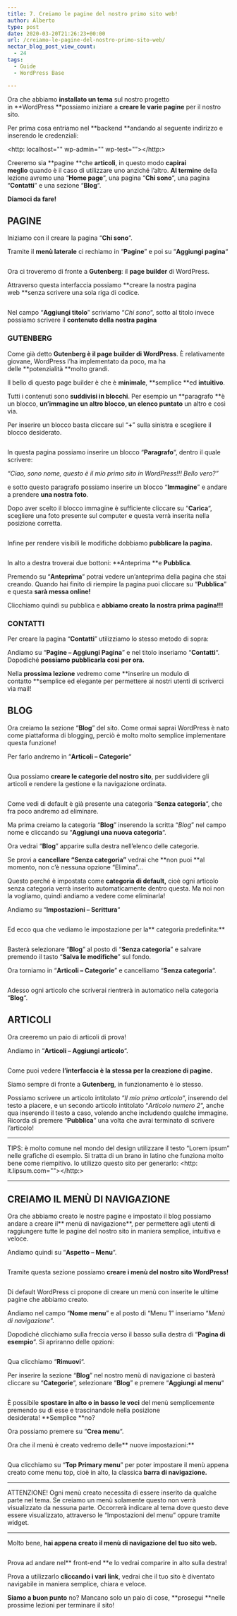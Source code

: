 ```yaml
---
title: 7. Creiamo le pagine del nostro primo sito web!
author: Alberto
type: post
date: 2020-03-20T21:26:23+00:00
url: /creiamo-le-pagine-del-nostro-primo-sito-web/
nectar_blog_post_view_count:
  - 24
tags:
  - Guide
  - WordPress Base

---
```

Ora che abbiamo **installato un tema** sul nostro progetto in **WordPress **possiamo iniziare a **creare le varie pagine** per il nostro sito.

Per prima cosa entriamo nel **backend **andando al seguente indirizzo e inserendo le credenziali:

<http: localhost="" wp-admin="" wp-test=""></http:>

Creeremo sia **pagine **che **articoli**, in questo modo **capirai meglio** quando è il caso di utilizzare uno anziché l’altro. **Al termin**e della lezione avremo una “**Home page**“, una pagina “**Chi sono**“, una pagina “**Contatti**” e una sezione “**Blog**“.

**Diamoci da fare!**

## PAGINE

Iniziamo con il creare la pagina “**Chi sono**“.

Tramite il **menù laterale** ci rechiamo in “**Pagine**” e poi su “**Aggiungi pagina**“<figure class="wp-block-image size-full">
<img alt="" class="wp-image-248" decoding="async" src="/img/uploads/2022/03/image-53.png"/> </figure>

Ora ci troveremo di fronte a **Gutenberg**: il **page builder** di WordPress.

Attraverso questa interfaccia possiamo **creare la nostra pagina web **senza scrivere una sola riga di codice.<figure class="wp-block-image size-full">
<img alt="" class="wp-image-249" decoding="async" src="/img/uploads/2022/03/image-54-1024x507-1.png"/> </figure>

Nel campo “**Aggiungi titolo**” scriviamo “_Chi sono_“, sotto al titolo invece possiamo scrivere il **contenuto della nostra pagina**

### GUTENBERG

Come già detto **Gutenberg è il page builder di WordPress**. È relativamente giovane, WordPress l’ha implementato da poco, ma ha delle **potenzialità **molto grandi.

Il bello di questo page builder è che è **minimale**, **semplice **ed **intuitivo**.

Tutti i contenuti sono **suddivisi in blocchi**. Per esempio un **paragrafo **è un blocco, **un’immagine **un altro blocco, un** elenco puntato** un altro e così via.

Per inserire un blocco basta cliccare sul “**+**” sulla sinistra e scegliere il blocco desiderato.<figure class="wp-block-image size-full">
<img alt="" class="wp-image-250" decoding="async" src="/img/uploads/2022/03/image-55.png"/> </figure>

In questa pagina possiamo inserire un blocco “**Paragrafo**“, dentro il quale scrivere:

_“Ciao, sono nome, questo è il mio primo sito in WordPress!!! Bello vero?”_

e sotto questo paragrafo possiamo inserire un blocco “**Immagine**” e andare a prendere **una nostra foto**.

Dopo aver scelto il blocco immagine è sufficiente cliccare su “**Carica**“, scegliere una foto presente sul computer e questa verrà inserita nella posizione corretta.<figure class="wp-block-image size-full">
<img alt="" class="wp-image-251" decoding="async" src="/img/uploads/2022/03/image-56.png"/> </figure>

Infine per rendere visibili le modifiche dobbiamo **pubblicare la pagina.**<figure class="wp-block-image size-full">
<img alt="" class="wp-image-254" decoding="async" src="/img/uploads/2022/03/image-58.png"/> </figure>

In alto a destra troverai due bottoni: **Anteprima **e **Pubblica**.

Premendo su “**Anteprima**” potrai vedere un’anteprima della pagina che stai creando. Quando hai finito di riempire la pagina puoi cliccare su “**Pubblica**” e questa **sarà messa online!**

Clicchiamo quindi su pubblica e **abbiamo creato la nostra prima pagina!!!**

### CONTATTI

Per creare la pagina “**Contatti**” utilizziamo lo stesso metodo di sopra:

Andiamo su “**Pagine – Aggiungi Pagina**” e nel titolo inseriamo “**Contatti**“. Dopodiché **possiamo pubblicarla così per ora.**

Nella **prossima lezione** vedremo come **inserire un modulo di contatto **semplice ed elegante per permettere ai nostri utenti di scriverci via mail!

## BLOG

Ora creiamo la sezione “**Blog**” del sito. Come ormai saprai WordPress è nato come piattaforma di blogging, perciò è molto molto semplice implementare questa funzione!

Per farlo andremo in “**Articoli – Categorie**“<figure class="wp-block-image size-full">
<img alt="" class="wp-image-256" decoding="async" src="/img/uploads/2022/03/image-63.png"/> </figure>

Qua possiamo **creare le categorie del nostro sito**, per suddividere gli articoli e rendere la gestione e la navigazione ordinata.<figure class="wp-block-image size-full">
<img alt="" class="wp-image-257" decoding="async" src="/img/uploads/2022/03/image-64-1024x515-1.png"/> </figure>

Come vedi di default è già presente una categoria “**Senza categoria**“, che fra poco andremo ad eliminare.

Ma prima creiamo la categoria “**Blog**” inserendo la scritta “_Blog_” nel campo nome e cliccando su “**Aggiungi una nuova categoria**“.

Ora vedrai “**Blog**” apparire sulla destra nell’elenco delle categorie.

Se provi a **cancellare “Senza categoria”** vedrai che **non puoi **al momento, non c’è nessuna opzione “Elimina”…

Questo perché è impostata come **categoria di default,** cioè ogni articolo senza categoria verrà inserito automaticamente dentro questa. Ma noi non la vogliamo, quindi andiamo a vedere come eliminarla!

Andiamo su “**Impostazioni – Scrittura**“<figure class="wp-block-image size-full">
<img alt="" class="wp-image-258" decoding="async" src="/img/uploads/2022/03/image-65.png"/> </figure>

Ed ecco qua che vediamo le impostazione per la** categoria predefinita:**<figure class="wp-block-image size-full">
<img alt="" class="wp-image-259" decoding="async" src="/img/uploads/2022/03/image-66.png"/> </figure>

Basterà selezionare “**Blog**” al posto di “**Senza categoria**” e salvare premendo il tasto “**Salva le modifiche**” sul fondo.

Ora torniamo in “**Articoli – Categorie**” e cancelliamo “**Senza categoria**“.<figure class="wp-block-image size-full">
<img alt="" class="wp-image-260" decoding="async" src="/img/uploads/2022/03/image-67.png"/> </figure>

Adesso ogni articolo che scriverai rientrerà in automatico nella categoria “**Blog**“.

## ARTICOLI

Ora creeremo un paio di articoli di prova!

Andiamo in “**Articoli – Aggiungi articolo**“.<figure class="wp-block-image size-full">
<img alt="" class="wp-image-261" decoding="async" src="/img/uploads/2022/03/image-68.png"/> </figure>

Come puoi vedere **l’interfaccia è la stessa per la creazione di pagine.**

Siamo sempre di fronte a **Gutenberg**, in funzionamento è lo stesso.

Possiamo scrivere un articolo intitolato “_Il mio primo articolo_“, inserendo del testo a piacere, e un secondo articolo intitolato “_Articolo numero 2_“, anche qua inserendo il testo a caso, volendo anche includendo qualche immagine. Ricorda di premere “**Pubblica**” una volta che avrai terminato di scrivere l’articolo!

<hr class="wp-block-separator"/>

TIPS: è molto comune nel mondo del design utilizzare il testo “Lorem ipsum” nelle grafiche di esempio. Si tratta di un brano in latino che funziona molto bene come riempitivo. Io utilizzo questo sito per generarlo: <http: it.lipsum.com=""></http:>
<hr class="wp-block-separator"/>

## CREIAMO IL MENÙ DI NAVIGAZIONE

Ora che abbiamo creato le nostre pagine e impostato il blog possiamo andare a creare il** menù di navigazione**, per permettere agli utenti di raggiungere tutte le pagine del nostro sito in maniera semplice, intuitiva e veloce.

Andiamo quindi su “**Aspetto – Menu**“.<figure class="wp-block-image size-full">
<img alt="" class="wp-image-262" decoding="async" src="/img/uploads/2022/03/image-59-1.png"/> </figure>

Tramite questa sezione possiamo **creare i menù del nostro sito WordPress!**<figure class="wp-block-image size-full">
<img alt="" class="wp-image-263" decoding="async" src="/img/uploads/2022/03/image-60-1024x514-1.png"/> </figure>

Di default WordPress ci propone di creare un menù con inserite le ultime pagine che abbiamo creato.

Andiamo nel campo “**Nome menu**” e al posto di “Menu 1” inseriamo “_Menù di navigazione_“.

Dopodiché clicchiamo sulla freccia verso il basso sulla destra di “**Pagina di esempio**“. Si apriranno delle opzioni:<figure class="wp-block-image size-full">
<img alt="" class="wp-image-264" decoding="async" src="/img/uploads/2022/03/image-61.png"/> </figure>

Qua clicchiamo “**Rimuovi**“.

Per inserire la sezione “**Blog**” nel nostro menù di navigazione ci basterà cliccare su “**Categorie**“, selezionare “**Blog**” e premere “**Aggiungi al menu**“<figure class="wp-block-image size-full">
<img alt="" class="wp-image-265" decoding="async" src="/img/uploads/2022/03/image-69.png"/> </figure>

È possibile **spostare in alto o in basso le voci** del menù semplicemente premendo su di esse e trascinandole nella posizione desiderata! **Semplice **no?

Ora possiamo premere su “**Crea menu**“.

Ora che il menù è creato vedremo delle** nuove impostazioni:**<figure class="wp-block-image size-full">
<img alt="" class="wp-image-266" decoding="async" src="/img/uploads/2022/03/image-62.png"/> </figure>

Qua clicchiamo su “**Top Primary menu**” per poter impostare il menù appena creato come menu top, cioè in alto, la classica **barra di navigazione.**

<hr class="wp-block-separator"/>

ATTENZIONE! Ogni menù creato necessita di essere inserito da qualche parte nel tema. Se creiamo un menù solamente questo non verrà visualizzato da nessuna parte. Occorrerà indicare al tema dove questo deve essere visualizzato, attraverso le “Impostazioni del menu” oppure tramite widget.

<hr class="wp-block-separator"/>

Molto bene, **hai appena creato il menù di navigazione del tuo sito web.**<figure class="wp-block-image size-full">
<img alt="" class="wp-image-267" decoding="async" src="/img/uploads/2022/03/image-70.png"/> </figure>

Prova ad andare nel** front-end **e lo vedrai comparire in alto sulla destra!

Prova a utilizzarlo **cliccando i vari link**, vedrai che il tuo sito è diventato navigabile in maniera semplice, chiara e veloce.

**Siamo a buon punto** no? Mancano solo un paio di cose, **prosegui **nelle prossime lezioni per terminare il sito!